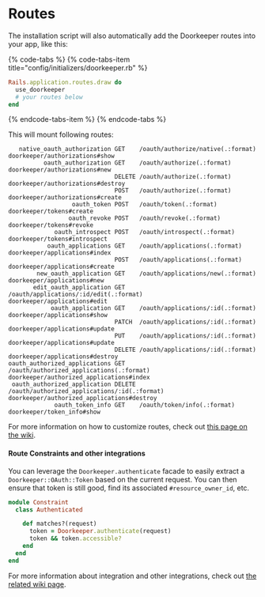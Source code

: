 # Routes

The installation script will also automatically add the Doorkeeper routes into your app, like this:

{% code-tabs %}
{% code-tabs-item title="config/initializers/doorkeeper.rb" %}
```ruby
Rails.application.routes.draw do
  use_doorkeeper
  # your routes below
end
```
{% endcode-tabs-item %}
{% endcode-tabs %}

This will mount following routes:

```text
   native_oauth_authorization GET    /oauth/authorize/native(.:format)             doorkeeper/authorizations#show
          oauth_authorization GET    /oauth/authorize(.:format)                    doorkeeper/authorizations#new
                              DELETE /oauth/authorize(.:format)                    doorkeeper/authorizations#destroy
                              POST   /oauth/authorize(.:format)                    doorkeeper/authorizations#create
                  oauth_token POST   /oauth/token(.:format)                        doorkeeper/tokens#create
                 oauth_revoke POST   /oauth/revoke(.:format)                       doorkeeper/tokens#revoke
             oauth_introspect POST   /oauth/introspect(.:format)                   doorkeeper/tokens#introspect
           oauth_applications GET    /oauth/applications(.:format)                 doorkeeper/applications#index
                              POST   /oauth/applications(.:format)                 doorkeeper/applications#create
        new_oauth_application GET    /oauth/applications/new(.:format)             doorkeeper/applications#new
       edit_oauth_application GET    /oauth/applications/:id/edit(.:format)        doorkeeper/applications#edit
            oauth_application GET    /oauth/applications/:id(.:format)             doorkeeper/applications#show
                              PATCH  /oauth/applications/:id(.:format)             doorkeeper/applications#update
                              PUT    /oauth/applications/:id(.:format)             doorkeeper/applications#update
                              DELETE /oauth/applications/:id(.:format)             doorkeeper/applications#destroy
oauth_authorized_applications GET    /oauth/authorized_applications(.:format)      doorkeeper/authorized_applications#index
 oauth_authorized_application DELETE /oauth/authorized_applications/:id(.:format)  doorkeeper/authorized_applications#destroy
             oauth_token_info GET    /oauth/token/info(.:format)                   doorkeeper/token_info#show

```

For more information on how to customize routes, check out [this page on the wiki](https://github.com/doorkeeper-gem/doorkeeper/wiki/Customizing-routes).

#### Route Constraints and other integrations

You can leverage the `Doorkeeper.authenticate` facade to easily extract a `Doorkeeper::OAuth::Token` based on the current request. You can then ensure that token is still good, find its associated `#resource_owner_id`, etc.

```ruby
module Constraint
  class Authenticated

    def matches?(request)
      token = Doorkeeper.authenticate(request)
      token && token.accessible?
    end
  end
end
```

For more information about integration and other integrations, check out [the related wiki page](https://github.com/doorkeeper-gem/doorkeeper/wiki/ActionController::Metal-with-doorkeeper).

